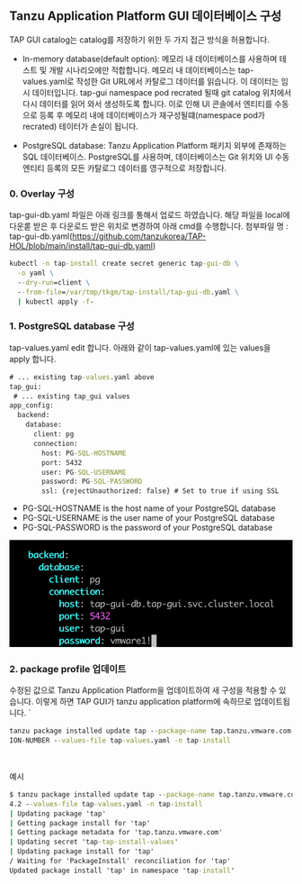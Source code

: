 ## Tanzu Application Platform GUI 데이터베이스 구성

TAP GUI catalog는 catalog를 저장하기 위한 두 가지 접근 방식을 허용합니다.

* In-memory database(default option): 메모리 내 데이터베이스를 사용하며 테스트 및 개발 시나리오에만 적합합니다. 메모리 내 데이터베이스는 tap-values.yaml로 작성한 Git URL에서 카탈로그 데이터를 읽습니다. 
이 데이터는 임시 데이터입니다. tap-gui namespace pod recrated 될때 git catalog 위치에서 다시 데이터를 읽어 와서 생성하도록 합니다.
이로 인해 UI 콘솔에서 엔티티를 수동으로 등록 후 메모리 내에 데이터베이스가 재구성될떄(namespace pod가 recrated) 테이터가 손실이 됩니다.



* PostgreSQL database: Tanzu Application Platform 패키지 외부에 존재하는 SQL 데이터베이스. PostgreSQL를 사용하며, 데이터베이스는 Git 위치와 UI 수동 엔티티 등록의 모든 카탈로그 데이터를 영구적으로 저장합니다.


### 0. Overlay 구성
tap-gui-db.yaml 파일은 아래 링크를 통해서 업로드 하였습니다. 
해당 파일을 local에 다운롣 받은 후 다운로드 받은 위치로 변경하여 아래 cmd를 수행합니다.
첨부파일 명 : tap-gui-db.yaml(https://github.com/tanzukorea/TAP-HOL/blob/main/install/tap-gui-db.yaml)

```cmd
kubectl -n tap-install create secret generic tap-gui-db \
  -o yaml \
  --dry-run=client \
  --from-file=/var/tmp/tkgm/tap-install/tap-gui-db.yaml \
  | kubectl apply -f-
```



### 1. PostgreSQL database 구성
tap-values.yaml edit 합니다. 아래와 같이 tap-values.yaml에 있는 values을 apply 합니다.



```cmd
# ... existing tap-values.yaml above
tap_gui:
 # ... existing tap_gui values
app_config:
  backend:
    database:
      client: pg
      connection:
        host: PG-SQL-HOSTNAME
        port: 5432
        user: PG-SQL-USERNAME
        password: PG-SQL-PASSWORD
        ssl: {rejectUnauthorized: false} # Set to true if using SSL
```

* PG-SQL-HOSTNAME is the host name of your PostgreSQL database
* PG-SQL-USERNAME is the user name of your PostgreSQL database
* PG-SQL-PASSWORD is the password of your PostgreSQL database


![](../images/postgresql.png)


### 2. package profile 업데이트 
수정된 값으로 Tanzu Application Platform을 업데이트하여 새 구성을 적용할 수 있습니다. 이렇게 하면 TAP GUI가 tanzu application platform에 속하므로 업데이트됩니다.
`
```cmd
tanzu package installed update tap --package-name tap.tanzu.vmware.com --version VERS
ION-NUMBER --values-file tap-values.yaml -n tap-install
```

<br/>

예시


```cmd
$ tanzu package installed update tap --package-name tap.tanzu.vmware.com --version 1.
4.2 --values-file tap-values.yaml -n tap-install
| Updating package 'tap'
| Getting package install for 'tap'
| Getting package metadata for 'tap.tanzu.vmware.com'
| Updating secret 'tap-tap-install-values'
| Updating package install for 'tap'
/ Waiting for 'PackageInstall' reconciliation for 'tap'
Updated package install 'tap' in namespace 'tap-install'
```





